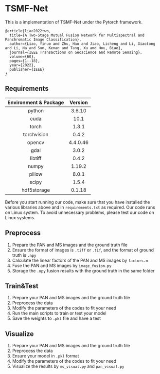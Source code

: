 # TSMF-Net

This is a implementation of TSMF-Net under the Pytorch framework.
```
@article{liao2022two,
  title={A Two-Stage Mutual Fusion Network for Multispectral and Panchromatic Image Classification},
  author={Liao, Yinuo and Zhu, Hao and Jiao, Licheng and Li, Xiaotong and Li, Na and Sun, Kenan and Tang, Xu and Hou, Biao},
  journal={IEEE Transactions on Geoscience and Remote Sensing},
  volume={60},
  pages={1--18},
  year={2022},
  publisher={IEEE}
}
```



## Requirements

| Environment & Package | Version  |
| :-------------------: | :------: |
|        python         |  3.6.10  |
|         cuda          |   10.1   |
|         torch         |  1.3.1   |
|      torchvision      |  0.4.2   |
|        opencv         | 4.4.0.46 |
|         gdal          |  3.0.2   |
|        libtiff        |  0.4.2   |
|         numpy         |  1.19.2  |
|        pillow         |  8.0.1   |
|         scipy         |  1.5.4   |
|      hdf5storage      |  0.1.18  |

Before you start running our code, make sure that you have installed the various libraries above and in `requirements.txt` as required. Our code runs on Linux system. To avoid unnecessary problems, please test our code on Linux systems.



## Preprocess

1. Prepare the PAN and MS images and the ground truth file
2. Ensure the format of images is `.tiff` or `.tif`, and the format of ground truth is `.npy`
3. Calculate the linear factors of the PAN and MS images by `factors.m`
4. Fuse the PAN and MS images by `image_fusion.py`
5. Storage the `.npy` fusion results with the ground truth in the same folder



## Train&Test

1. Prepare your PAN and MS images and the ground truth file
2. Preprocess the data
3. Modify the parameters of the codes to fit your need
4. Run the main scripts to train or test your model
5. Save the weights to  `.pkl` file and have a test



## Visualize

1. Prepare your PAN and MS images and the ground truth file
2. Preprocess the data
3. Ensure your model in `.pkl` format
4. Modify the parameters of the codes to fit your need
5. Visualize the results by `ms_visual.py` and `pan_visual.py`

